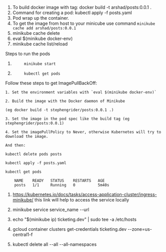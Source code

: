 1. To build docker image with tag: docker build -t arshad/posts:0.0.1 .
2. Command for creating a pod: kubectl apply -f posts.yaml
3. Pod wrap up the container.
4. To get the image from host to your minicube use command `minikube cache add arshad/posts:0.0.1`
5. minikube cache delete <image name>
6. eval $(minikube docker-env)
7. minikube cache list/reload

Steps to run the pods

1.          minikube start
2.          kubectl get pods

Follow these steps to get ImagePullBackOff:

    1. Set the environment variables with `eval $(minikube docker-env)`

    2. Build the image with the Docker daemon of Minikube

    (eg docker build -t stephengrider/posts:0.0.1 .)

    3. Set the image in the pod spec like the build tag (eg stephengrider/posts:0.0.1)

    4. Set the imagePullPolicy to Never, otherwise Kubernetes will try to download the image.

    And then:

    kubectl delete pods posts

    kubectl apply -f posts.yaml

    kubectl get pods

        NAME    READY   STATUS    RESTARTS   AGE
        posts   1/1     Running   0          5m40s

1. https://kubernetes.io/docs/tasks/access-application-cluster/ingress-minikube/
   this link will help to access the service locally

2. minikube service service_name --url

3. echo "$(minikube ip) ticketing.dev" | sudo tee -a /etc/hosts

4. gcloud container clusters get-credentials ticketing.dev --zone=us-central1-f

5. kubectl delete all --all --all-namespaces
